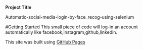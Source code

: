 **Project Title**






Automatic-social-media-login-by-face_recog-using-selenium



#Getting Started
This small piece of code will log-in an account automatically like facebook,instagram,github,linkedin.




This site was built using [GitHub Pages](https://pages.github.com/)





